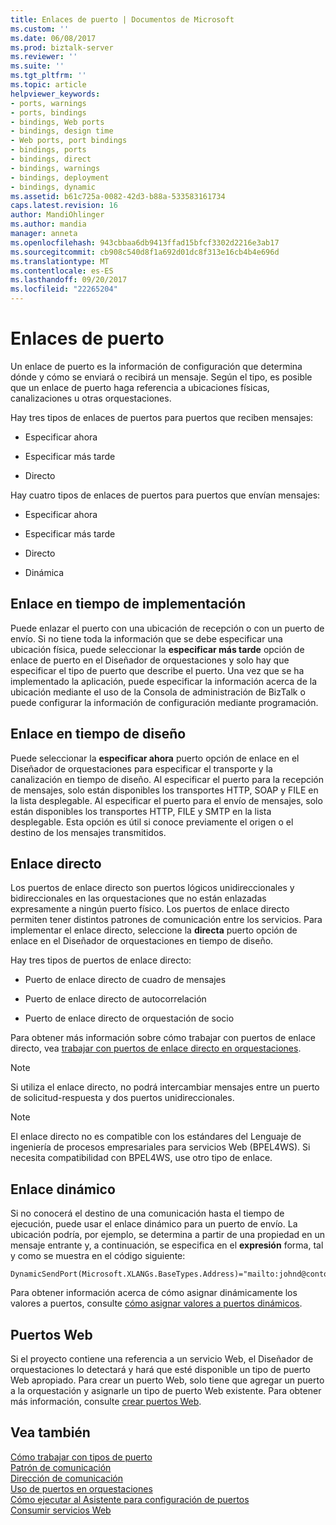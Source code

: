 ```yaml
---
title: Enlaces de puerto | Documentos de Microsoft
ms.custom: ''
ms.date: 06/08/2017
ms.prod: biztalk-server
ms.reviewer: ''
ms.suite: ''
ms.tgt_pltfrm: ''
ms.topic: article
helpviewer_keywords:
- ports, warnings
- ports, bindings
- bindings, Web ports
- bindings, design time
- Web ports, port bindings
- bindings, ports
- bindings, direct
- bindings, warnings
- bindings, deployment
- bindings, dynamic
ms.assetid: b61c725a-0082-42d3-b88a-533583161734
caps.latest.revision: 16
author: MandiOhlinger
ms.author: mandia
manager: anneta
ms.openlocfilehash: 943cbbaa6db9413ffad15bfcf3302d2216e3ab17
ms.sourcegitcommit: cb908c540d8f1a692d01dc8f313e16cb4b4e696d
ms.translationtype: MT
ms.contentlocale: es-ES
ms.lasthandoff: 09/20/2017
ms.locfileid: "22265204"
---
```

# <a name="port-bindings"></a>Enlaces de puerto
Un enlace de puerto es la información de configuración que determina dónde y cómo se enviará o recibirá un mensaje. Según el tipo, es posible que un enlace de puerto haga referencia a ubicaciones físicas, canalizaciones u otras orquestaciones.  
  
 Hay tres tipos de enlaces de puertos para puertos que reciben mensajes:  
  
-   Especificar ahora  
  
-   Especificar más tarde  
  
-   Directo  
  
 Hay cuatro tipos de enlaces de puertos para puertos que envían mensajes:  
  
-   Especificar ahora  
  
-   Especificar más tarde  
  
-   Directo  
  
-   Dinámica  
  
## <a name="binding-at-deployment-time"></a>Enlace en tiempo de implementación  
 Puede enlazar el puerto con una ubicación de recepción o con un puerto de envío. Si no tiene toda la información que se debe especificar una ubicación física, puede seleccionar la **especificar más tarde** opción de enlace de puerto en el Diseñador de orquestaciones y solo hay que especificar el tipo de puerto que describe el puerto. Una vez que se ha implementado la aplicación, puede especificar la información acerca de la ubicación mediante el uso de la Consola de administración de BizTalk o puede configurar la información de configuración mediante programación.  
  
## <a name="binding-at-design-time"></a>Enlace en tiempo de diseño  
 Puede seleccionar la **especificar ahora** puerto opción de enlace en el Diseñador de orquestaciones para especificar el transporte y la canalización en tiempo de diseño. Al especificar el puerto para la recepción de mensajes, solo están disponibles los transportes HTTP, SOAP y FILE en la lista desplegable. Al especificar el puerto para el envío de mensajes, solo están disponibles los transportes HTTP, FILE y SMTP en la lista desplegable. Esta opción es útil si conoce previamente el origen o el destino de los mensajes transmitidos.  
  
## <a name="direct-binding"></a>Enlace directo  
 Los puertos de enlace directo son puertos lógicos unidireccionales y bidireccionales en las orquestaciones que no están enlazadas expresamente a ningún puerto físico. Los puertos de enlace directo permiten tener distintos patrones de comunicación entre los servicios. Para implementar el enlace directo, seleccione la **directa** puerto opción de enlace en el Diseñador de orquestaciones en tiempo de diseño.  
  
 Hay tres tipos de puertos de enlace directo:  
  
-   Puerto de enlace directo de cuadro de mensajes  
  
-   Puerto de enlace directo de autocorrelación  
  
-   Puerto de enlace directo de orquestación de socio  
  
 Para obtener más información sobre cómo trabajar con puertos de enlace directo, vea [trabajar con puertos de enlace directo en orquestaciones](../core/working-with-direct-bound-ports-in-orchestrations.md).  
  
> [!NOTE]
>  Si utiliza el enlace directo, no podrá intercambiar mensajes entre un puerto de solicitud-respuesta y dos puertos unidireccionales.  
  
> [!NOTE]
>  El enlace directo no es compatible con los estándares del Lenguaje de ingeniería de procesos empresariales para servicios Web (BPEL4WS). Si necesita compatibilidad con BPEL4WS, use otro tipo de enlace.  
  
## <a name="dynamic-binding"></a>Enlace dinámico  
 Si no conocerá el destino de una comunicación hasta el tiempo de ejecución, puede usar el enlace dinámico para un puerto de envío. La ubicación podría, por ejemplo, se determina a partir de una propiedad en un mensaje entrante y, a continuación, se especifica en el **expresión** forma, tal y como se muestra en el código siguiente:  
  
```  
DynamicSendPort(Microsoft.XLANGs.BaseTypes.Address)="mailto:johnd@contoso.com";  
```  
  
 Para obtener información acerca de cómo asignar dinámicamente los valores a puertos, consulte [cómo asignar valores a puertos dinámicos](../core/how-to-use-expressions-to-assign-values-to-dynamic-ports.md).  
  
## <a name="web-ports"></a>Puertos Web  
 Si el proyecto contiene una referencia a un servicio Web, el Diseñador de orquestaciones lo detectará y hará que esté disponible un tipo de puerto Web apropiado. Para crear un puerto Web, solo tiene que agregar un puerto a la orquestación y asignarle un tipo de puerto Web existente. Para obtener más información, consulte [crear puertos Web](../core/creating-web-ports.md).  
  
## <a name="see-also"></a>Vea también  
 [Cómo trabajar con tipos de puerto](../core/how-to-work-with-port-types.md)   
 [Patrón de comunicación](../core/communication-pattern.md)   
 [Dirección de comunicación](../core/communication-direction.md)   
 [Uso de puertos en orquestaciones](../core/using-ports-in-orchestrations.md)   
 [Cómo ejecutar al Asistente para configuración de puertos](../core/how-to-run-the-port-configuration-wizard.md)   
 [Consumir servicios Web](../core/consuming-web-services.md)